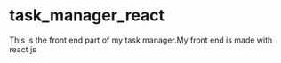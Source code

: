 # task_manager_react

This is the front end part of my task manager.My front end is made with react js

